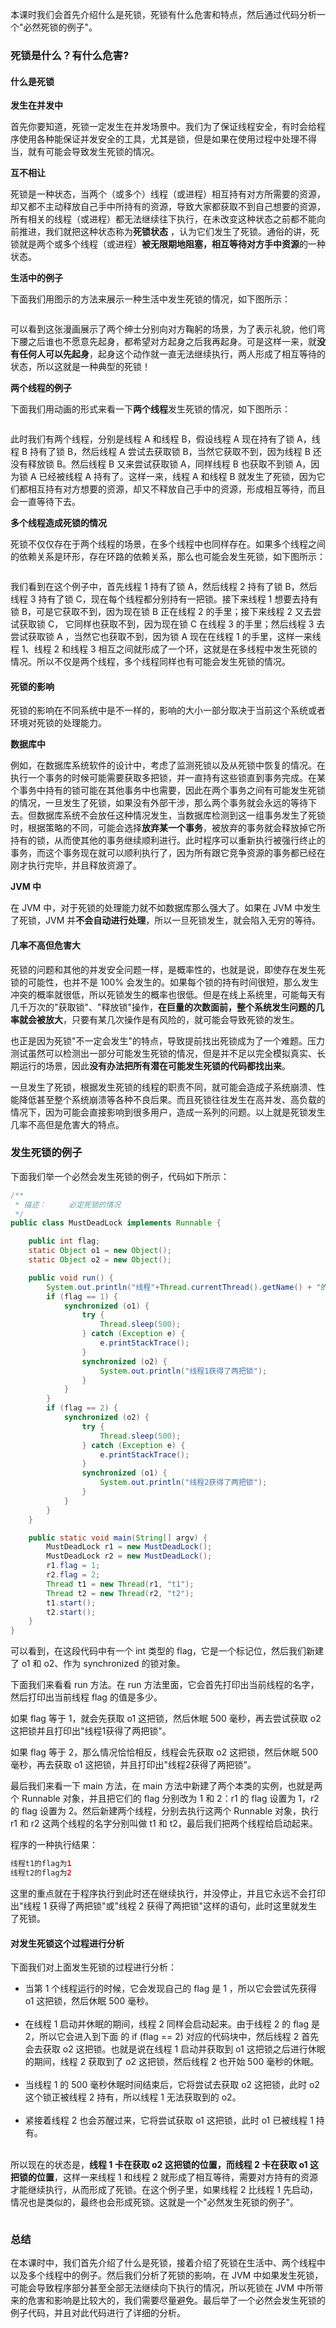 本课时我们会首先介绍什么是死锁，死锁有什么危害和特点，然后通过代码分析一个"必然死锁的例子"。

### 死锁是什么？有什么危害?

#### 什么是死锁

**发生在并发中**

首先你要知道，死锁一定发生在并发场景中。我们为了保证线程安全，有时会给程序使用各种能保证并发安全的工具，尤其是锁，但是如果在使用过程中处理不得当，就有可能会导致发生死锁的情况。

**互不相让**

死锁是一种状态，当两个（或多个）线程（或进程）相互持有对方所需要的资源，却又都不主动释放自己手中所持有的资源，导致大家都获取不到自己想要的资源，所有相关的线程（或进程）都无法继续往下执行，在未改变这种状态之前都不能向前推进，我们就把这种状态称为**死锁状态** ，认为它们发生了死锁。通俗的讲，死锁就是两个或多个线程（或进程）**被无限期地阻塞，相互等待对方手中资源**的一种状态。

**生活中的例子**

下面我们用图示的方法来展示一种生活中发生死锁的情况，如下图所示：

<Image alt="" src="https://s0.lgstatic.com/i/image3/M01/85/2C/Cgq2xl6NrzCAEFQ0AB-HOvxO39A990.png"/>

可以看到这张漫画展示了两个绅士分别向对方鞠躬的场景，为了表示礼貌，他们弯下腰之后谁也不愿意先起身，都希望对方起身之后我再起身。可是这样一来，就**没有任何人可以先起身**，起身这个动作就一直无法继续执行，两人形成了相互等待的状态，所以这就是一种典型的死锁！

**两个线程的例子**

下面我们用动画的形式来看一下**两个线程**发生死锁的情况，如下图所示：

<Image alt="" src="https://s0.lgstatic.com/i/image3/M01/85/2C/Cgq2xl6NrzGAMfz3AABHRjw_QSE080.png"/>

此时我们有两个线程，分别是线程 A 和线程 B，假设线程 A 现在持有了锁 A，线程 B 持有了锁 B，然后线程 A 尝试去获取锁 B，当然它获取不到，因为线程 B 还没有释放锁 B。然后线程 B 又来尝试获取锁 A，同样线程 B 也获取不到锁 A，因为锁 A 已经被线程 A 持有了。这样一来，线程 A 和线程 B 就发生了死锁，因为它们都相互持有对方想要的资源，却又不释放自己手中的资源，形成相互等待，而且会一直等待下去。

**多个线程造成死锁的情况**

死锁不仅仅存在于两个线程的场景，在多个线程中也同样存在。如果多个线程之间的依赖关系是环形，存在环路的依赖关系，那么也可能会发生死锁，如下图所示：

<Image alt="" src="https://s0.lgstatic.com/i/image3/M01/85/2C/Cgq2xl6NrzGAeQrqAAA0YIeU1Qg392.png"/>

我们看到在这个例子中，首先线程 1 持有了锁 A，然后线程 2 持有了锁 B，然后线程 3 持有了锁 C，现在每个线程都分别持有一把锁。接下来线程 1 想要去持有锁 B，可是它获取不到，因为现在锁 B 正在线程 2 的手里；接下来线程 2 又去尝试获取锁 C， 它同样也获取不到，因为现在锁 C 在线程 3 的手里；然后线程 3 去尝试获取锁 A ，当然它也获取不到，因为锁 A 现在在线程 1 的手里，这样一来线程 1、线程 2 和线程 3 相互之间就形成了一个环，这就是在多线程中发生死锁的情况。所以不仅是两个线程，多个线程同样也有可能会发生死锁的情况。

#### 死锁的影响

死锁的影响在不同系统中是不一样的，影响的大小一部分取决于当前这个系统或者环境对死锁的处理能力。

**数据库中**

例如，在数据库系统软件的设计中，考虑了监测死锁以及从死锁中恢复的情况。在执行一个事务的时候可能需要获取多把锁，并一直持有这些锁直到事务完成。在某个事务中持有的锁可能在其他事务中也需要，因此在两个事务之间有可能发生死锁的情况，一旦发生了死锁，如果没有外部干涉，那么两个事务就会永远的等待下去。但数据库系统不会放任这种情况发生，当数据库检测到这一组事务发生了死锁时，根据策略的不同，可能会选择**放弃某一个事务**，被放弃的事务就会释放掉它所持有的锁，从而使其他的事务继续顺利进行。此时程序可以重新执行被强行终止的事务，而这个事务现在就可以顺利执行了，因为所有跟它竞争资源的事务都已经在刚才执行完毕，并且释放资源了。

**JVM 中**

在 JVM 中，对于死锁的处理能力就不如数据库那么强大了。如果在 JVM 中发生了死锁，JVM 并**不会自动进行处理**，所以一旦死锁发生，就会陷入无穷的等待。

#### 几率不高但危害大

死锁的问题和其他的并发安全问题一样，是概率性的，也就是说，即使存在发生死锁的可能性，也并不是 100% 会发生的。如果每个锁的持有时间很短，那么发生冲突的概率就很低，所以死锁发生的概率也很低。但是在线上系统里，可能每天有几千万次的"获取锁"、"释放锁"操作，**在巨量的次数面前，整个系统发生问题的几率就会被放大**，只要有某几次操作是有风险的，就可能会导致死锁的发生。

也正是因为死锁"不一定会发生"的特点，导致提前找出死锁成为了一个难题。压力测试虽然可以检测出一部分可能发生死锁的情况，但是并不足以完全模拟真实、长期运行的场景，因此**没有办法把所有潜在可能发生死锁的代码都找出来**。

一旦发生了死锁，根据发生死锁的线程的职责不同，就可能会造成子系统崩溃、性能降低甚至整个系统崩溃等各种不良后果。而且死锁往往发生在高并发、高负载的情况下，因为可能会直接影响到很多用户，造成一系列的问题。以上就是死锁发生几率不高但是危害大的特点。

### 发生死锁的例子

下面我们举一个必然会发生死锁的例子，代码如下所示：

```java
/**
 * 描述：     必定死锁的情况
 */
public class MustDeadLock implements Runnable {

    public int flag;
    static Object o1 = new Object();
    static Object o2 = new Object();

    public void run() {
        System.out.println("线程"+Thread.currentThread().getName() + "的flag为" + flag);
        if (flag == 1) {
            synchronized (o1) {
                try {
                    Thread.sleep(500);
                } catch (Exception e) {
                    e.printStackTrace();
                }
                synchronized (o2) {
                    System.out.println("线程1获得了两把锁");
                }
            }
        }
        if (flag == 2) {
            synchronized (o2) {
                try {
                    Thread.sleep(500);
                } catch (Exception e) {
                    e.printStackTrace();
                }
                synchronized (o1) {
                    System.out.println("线程2获得了两把锁");
                }
            }
        }
    }

    public static void main(String[] argv) {
        MustDeadLock r1 = new MustDeadLock();
        MustDeadLock r2 = new MustDeadLock();
        r1.flag = 1;
        r2.flag = 2;
        Thread t1 = new Thread(r1, "t1");
        Thread t2 = new Thread(r2, "t2");
        t1.start();
        t2.start();
    }
}
```

可以看到，在这段代码中有一个 int 类型的 flag，它是一个标记位，然后我们新建了 o1 和 o2、作为 synchronized 的锁对象。

下面我们来看看 run 方法。在 run 方法里面，它会首先打印出当前线程的名字，然后打印出当前线程 flag 的值是多少。

如果 flag 等于 1，就会先获取 o1 这把锁，然后休眠 500 毫秒，再去尝试获取 o2 这把锁并且打印出"线程1获得了两把锁"。

如果 flag 等于 2，那么情况恰恰相反，线程会先获取 o2 这把锁，然后休眠 500 毫秒，再去获取 o1 这把锁，并且打印出"线程2获得了两把锁"。

最后我们来看一下 main 方法，在 main 方法中新建了两个本类的实例，也就是两个 Runnable 对象，并且把它们的 flag 分别改为 1 和 2：r1 的 flag 设置为 1，r2 的 flag 设置为 2。然后新建两个线程，分别去执行这两个 Runnable 对象，执行 r1 和 r2 这两个线程的名字分别叫做 t1 和 t2，最后我们把两个线程给启动起来。

程序的一种执行结果：

```java
线程t1的flag为1
线程t2的flag为2
```

这里的重点就在于程序执行到此时还在继续执行，并没停止，并且它永远不会打印出"线程 1 获得了两把锁"或"线程 2 获得了两把锁"这样的语句，此时这里就发生了死锁。

#### 对发生死锁这个过程进行分析

下面我们对上面发生死锁的过程进行分析：

* 当第 1 个线程运行的时候，它会发现自己的 flag 是 1 ，所以它会尝试先获得 o1 这把锁，然后休眠 500 毫秒。  
  <Image alt="" src="https://s0.lgstatic.com/i/image3/M01/0C/16/Ciqah16NrzGAQZWTAABLSoYg93c256.png"/>
* 在线程 1 启动并休眠的期间，线程 2 同样会启动起来。由于线程 2 的 flag 是 2，所以它会进入到下面 的 if (flag == 2) 对应的代码块中，然后线程 2 首先会去获取 o2 这把锁。也就是说在线程 1 启动并获取到 o1 这把锁之后进行休眠的期间，线程 2 获取到了 o2 这把锁，然后线程 2 也开始 500 毫秒的休眠。  
  <Image alt="" src="https://s0.lgstatic.com/i/image3/M01/85/2C/Cgq2xl6NrzGAOxZlAABQzGeeung440.png"/>
* 当线程 1 的 500 毫秒休眠时间结束后，它将尝试去获取 o2 这把锁，此时 o2 这个锁正被线程 2 持有，所以线程 1 无法获取到的 o2。  
  <Image alt="" src="https://s0.lgstatic.com/i/image3/M01/0C/16/Ciqah16NrzKAcColAAA2HwmEHwg667.png"/>
* 紧接着线程 2 也会苏醒过来，它将尝试获取 o1 这把锁，此时 o1 已被线程 1 持有。  
  <Image alt="" src="https://s0.lgstatic.com/i/image3/M01/85/2C/Cgq2xl6NrzKAWAc5AAA1lPZZeKo398.png"/>

所以现在的状态是，**线程 1 卡在获取 o2 这把锁的位置，而线程 2 卡在获取 o1 这把锁的位置**，这样一来线程 1 和线程 2 就形成了相互等待，需要对方持有的资源才能继续执行，从而形成了死锁。在这个例子里，如果线程 2 比线程 1 先启动，情况也是类似的，最终也会形成死锁。这就是一个"必然发生死锁的例子"。

<Image alt="" src="https://s0.lgstatic.com/i/image3/M01/0C/16/Ciqah16NrzKAQ0EzAABXlJN0J2Q517.png"/>

### 总结

在本课时中，我们首先介绍了什么是死锁，接着介绍了死锁在生活中、两个线程中以及多个线程中的例子。然后我们分析了死锁的影响，在 JVM 中如果发生死锁，可能会导致程序部分甚至全部无法继续向下执行的情况，所以死锁在 JVM 中所带来的危害和影响是比较大的，我们需要尽量避免。最后举了一个必然会发生死锁的例子代码，并且对此代码进行了详细的分析。
